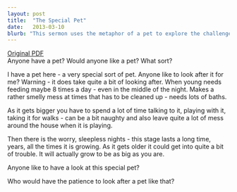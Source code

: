 ```yaml
---
layout: post
title:  "The Special Pet"
date:   2013-03-10
blurb: "This sermon uses the metaphor of a pet to explore the challenges and rewards of parenthood. It highlights the responsibilities and dedication required in raising a child, from constant care and attention to dealing with mess and mischief. The sermon concludes with a surprise reveal, using a mirror to show that the 'special pet' is in fact the listener themselves, prompting reflection on self-care and personal growth."
---
```

[Original PDF](/assets/pdf/lent4mother2013.pdf)    
Anyone have a pet?
Would anyone like a pet? What sort?

I have a pet here - a very special sort of pet.
Anyone like to look after it for me?
Warning - it does take quite a bit of looking after.
When young needs feeding maybe 8 times a day - even in the middle of the night.
Makes a rather smelly mess at times that has to be cleaned up - needs lots of baths.

As it gets bigger you have to spend a lot of time talking to it, playing with it, taking it for walks - can be a bit naughty and also leave quite a lot of mess around the house when it is playing.

Then there is the worry, sleepless nights - this stage lasts a long time, years, all the times it is growing. As it gets older it could get into quite a bit of trouble. It will actually grow to be as big as you are.

Anyone like to have a look at this special pet?

Who would have the patience to look after a pet like that?
